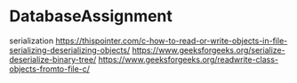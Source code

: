 # DatabaseAssignment

serialization
https://thispointer.com/c-how-to-read-or-write-objects-in-file-serializing-deserializing-objects/
https://www.geeksforgeeks.org/serialize-deserialize-binary-tree/
https://www.geeksforgeeks.org/readwrite-class-objects-fromto-file-c/